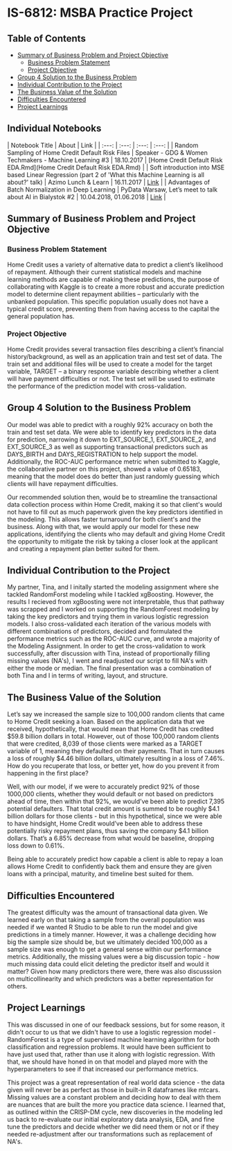 # IS-6812: MSBA Practice Project

## Table of Contents
- [Summary of Business Problem and Project Objective](#summary-of-business-problem-and-project-objective)
 	+ [Business Problem Statement](#business-problem-statement)
	+ [Project Objective](#project-objective)
- [Group 4 Solution to the Business Problem](#group-4-solution-to-the-business-problem)
- [Individual Contribution to the Project](#individual-contribution-to-the-project)
- [The Business Value of the Solution](#the-business-value-of-the-solution)
- [Difficulties Encountered](#difficulties-encountered)
- [Project Learnings](#project-learnings)

## Individual Notebooks
| Notebook Title  | About | Link |
| :---: | :---: | :---: | :---: |
| Random Sampling of Home Credit Default Risk Files | Speaker - GDG & Women Techmakers - Machine Learning #3 | 18.10.2017 | [Home Credit Default Risk EDA.Rmd](Home Credit Default Risk EDA.Rmd) |
| Soft introduction into MSE based Linear Regression (part 2 of 'What this Machine Learning is all about?' talk)  | Azimo Lunch & Learn | 16.11.2017 | [Link](https://speakerdeck.com/f1sherkk/soft-introduction-to-mse-based-linear-regression) |
| Advantages of Batch Normalization in Deep Learning | PyData Warsaw, Let’s meet to talk about AI in Bialystok #2 | 10.04.2018, 01.06.2018 | [Link](https://www.youtube.com/watch?v=9mI-viU9U0E) |

## Summary of Business Problem and Project Objective
### Business Problem Statement
Home Credit uses a variety of alternative data to predict a client’s likelihood of repayment. Although their current statistical models and machine learning methods are capable of making these predictions, the purpose of collaborating with Kaggle is to create a more robust and accurate prediction model to determine client repayment abilities – particularly with the unbanked population. This specific population usually does not have a typical credit score, preventing them from having access to the capital the general population has.

### Project Objective
Home Credit provides several transaction files describing a client’s financial history/background, as well as an application train and test set of data. The train set and additional files will be used to create a model for the target variable, TARGET – a binary response variable describing whether a client will have payment difficulties or not. The test set will be used to estimate the performance of the prediction model with cross-validation. 

## Group 4 Solution to the Business Problem
Our model was able to predict with a roughly 92% accuracy on both the train and test set data. We were able to identify key predictors in the data for prediction, narrowing it down to EXT_SOURCE_1, EXT_SOURCE_2, and EXT_SOURCE_3 as well as supporting transactional predictors such as DAYS_BIRTH and DAYS_REGISTRATION to help support the model. Additionally, the ROC-AUC performance metric when submitted to Kaggle, the collaborative partner on this project, showed a value of 0.65183, meaning that the model does do better than just randomly guessing which clients will have repayment difficulties.

Our recommended solution then, would be to streamline the transactional data collection process within Home Credit, making it so that client's would not have to fill out as much paperwork given the key predictors identified in the modeling. This allows faster turnaround for both client's and the business. Along with that, we would apply our model for these new applications, identifying the clients who may default and giving Home Credit the opportunity to mitigate the risk by taking a closer look at the applicant and creating a repayment plan better suited for them. 

## Individual Contribution to the Project
My partner, Tina, and I initally started the modeling assignment where she tackled RandomForst modeling while I tackled xgBoosting. However, the results I recieved from xgBoosting were not interpretable, thus that pathway was scrapped and I worked on supporting the RandomForest modeling by taking the key predictors and trying them in various logistic regression models. I also cross-validated each iteration of the various models with different combinations of predictors, decided and formulated the performance metrics such as the ROC-AUC curve, and wrote a majority of the Modeling Assignment. In order to get the cross-validation to work successfully, after discussion with Tina, instead of proportionally filling missing values (NA's), I went and readjusted our script to fill NA's with either the mode or median. The final presentation was a combination of both Tina and I in terms of writing, layout, and structure. 

## The Business Value of the Solution
Let’s say we increased the sample size to 100,000 random clients that came to Home Credit seeking a loan. Based on the application data that we received, hypothetically, that would mean that Home Credit has credited $59.8 billion dollars in total. However, out of those 100,000 random clients that were credited, 8,039 of those clients were marked as a TARGET variable of 1, meaning they defaulted on their payments. That in turn causes a loss of roughly $4.46 billion dollars, ultimately resulting in a loss of 7.46%. How do you recuperate that loss, or better yet, how do you prevent it from happening in the first place?

Well, with our model, if we were to accurately predict 92% of those 1000,000 clients, whether they would default or not based on predictors ahead of time, then within that 92%, we would’ve been able to predict 7,395 potential defaulters. That total credit amount is summed to be roughly $4.1 billion dollars for those clients - but in this hypothetical, since we were able to have hindsight, Home Credit would’ve been able to address these potentially risky repayment plans, thus saving the company $4.1 billion dollars. That’s a 6.85% decrease from what would be baseline, dropping loss down to 0.61%.

Being able to accurately predict how capable a client is able to repay a loan allows Home Credit to confidently back them and ensure they are given loans with a principal, maturity, and timeline best suited for them. 

## Difficulties Encountered
The greatest difficulty was the amount of transactional data given. We learned early on that taking a sample from the overall population was needed if we wanted R Studio to be able to run the model and give predictions in a timely manner. However, it was a challenge deciding how big the sample size should be, but we ultimately decided 100,000 as a sample size was enough to get a general sense within our performance metrics. Additionally, the missing values were a big discussion topic - how much missing data could elicit deleting the predictor itself and would it matter? Given how many predictors there were, there was also discusssion on multicollinearity and which predictors was a better representation for others. 

## Project Learnings
This was discussed in one of our feedback sessions, but for some reason, it didn't occur to us that we didn't have to use a logistic regression model - RandomForest is a type of supervised machine learning algorithm for both classification and regression problems. It would have been sufficient to have just used that, rather than use it along with logistic regression. With that, we should have honed in on that model and played more with the hyperparameters to see if that increased our performance metrics. 

This project was a great representation of real world data science - the data given will never be as perfect as those in built-in R dataframes like mtcars. Missing values are a constant problem and deciding how to deal with them are nuances that are built the more you practice data science. I learned that, as outlined within the CRISP-DM cycle, new discoveries in the modeling led us back to re-evaluate our initial exploratory data analysis, EDA, and fine tune the predictors and decide whether we did need them or not or if they needed re-adjustment after our transformations such as replacement of NA's. 
